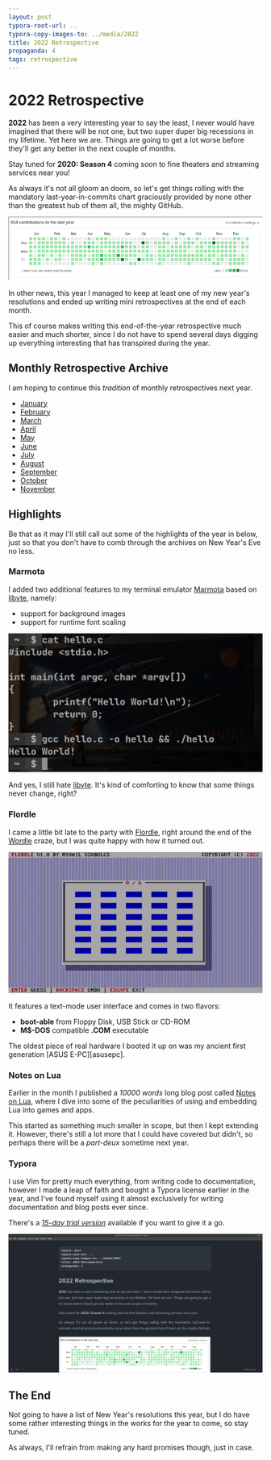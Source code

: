 ```yaml
---
layout: post
typora-root-url: ..
typora-copy-images-to: ../media/2022
title: 2022 Retrospective
propaganda: 4
tags: retrospective
---
```


2022 Retrospective
=========================

**2022** has been a very interesting year to say the least, I never would have imagined that there will be not one, but two super duper big recessions in my lifetime. Yet here we are. Things are going to get a lot worse before they'll get any better in the next couple of months.

Stay tuned for **2020: Season 4** coming soon to fine theaters and streaming services near you!

As always it's not all gloom an doom, so let's get things rolling with the mandatory last-year-in-commits chart graciously provided by none other than the greatest hub of them all, the mighty GitHub.

![image-20221231143718656](/media/github/2022.png)

In other news, this year I managed to keep at least one of my new year's resolutions and ended up writing mini retrospectives at the end of each month.

This of course makes writing this end-of-the-year retrospective much easier and much shorter, since I do not have to spend several days digging up everything interesting that has transpired during the year.

## Monthly Retrospective Archive

I am hoping to continue this *tradition* of monthly retrospectives next year.

- [January][january]
- [February][february]
- [March][march]
- [April][april]
- [May][may]
- [June][june]
- [July][july]
- [August][august]
- [September][september]
- [October][october]
- [November][november]

## Highlights

Be that as it may I'll still call out some of the highlights of the year in below, just so that you don't have to comb through the archives on New Year's Eve no less.

### Marmota

I added two additional features to my terminal emulator [Marmota][marmota] based on [libvte][libvte], namely:

- support for background images
- support for runtime font scaling

![marmota_font_scale](/media/2022/marmota_font_scale.png)

And yes, I still hate [libvte][libvte]. It's kind of comforting to know that some things never change, right?

### Flordle

I came a little bit late to the party with [Flordle][flordle], right around the end of the [Wordle][wordle] craze, but I was quite happy with how it turned out.

![flordle](/media/2022/flordle.gif)

It features a text-mode user interface and comes in two flavors:

* **boot-able** from Floppy Disk, USB Stick or CD-ROM
* **M$-DOS** compatible **.COM** executable

The oldest piece of real hardware I booted it up on was my ancient first generation [ASUS E-PC][asusepc].

### Notes on Lua

Earlier in the month I published a *10000 words* long blog post called [Notes on Lua][notesonlua], where I dive into some of the peculiarities of using and embedding Lua into games and apps.

This started as something much smaller in scope, but then I kept extending it. However, there's still a lot more that I could have covered but didn't, so perhaps there will be a *part-deux* sometime next year.

### Typora

I use Vim for pretty much everything, from writing code to documentation, however I made a leap of faith and bought a Typora license earlier in the year, and I've found myself using it almost exclusively for writing documentation and blog posts ever since.

There's a *[15-day trial version][typora]* available if you want to give it a go.

![typora](/media/2022/typora.png)

## The End

Not going to have a list of New Year's resolutions this year, but I do have some rather interesting things in the works for the year to come, so stay tuned.

As always, I'll refrain from making any hard promises though, just in case.

[january]: /2022/01/31/2022-january-retrospective/
[february]:/2022/02/28/2022-february-retrospective/
[march]: /2022/03/31/2022-march-retrospective/
[april]: /2022/04/30/2022-april-retrospective/
[may]: /2022/05/31/2022-may-retrospective/
[june]: /2022/06/30/2022-june-retrospective/
[july]: /2022/07/31/2022-july-retrospective/
[august]: /2022/08/31/2022-august-retrospective/
[september]: /2022/09/30/2022-september-retrospective/
[october]: /2022/10/31/2022-october-retrospective/
[november]: /2022/11/30/2022-november-retrospective/
[typora]: https://typora.io/#download
[marmota]: https://github.com/icebreaker/marmota
[libvte]: https://github.com/GNOME/vte
[notesonlua]: /2022/12/04/notes-on-lua/
[flordle]: /flordle
[wordle]: https://en.wikipedia.org/wiki/Wordle